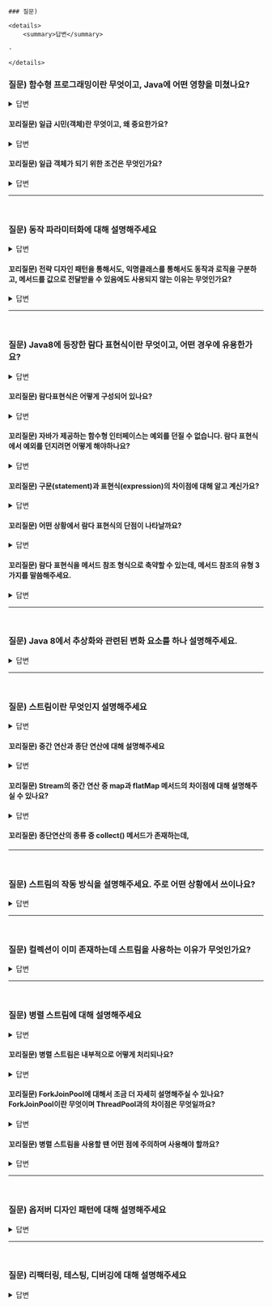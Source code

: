 ```
### 질문)

<details>
    <summary>답변</summary>

-

</details>
```

### 질문) 함수형 프로그래밍이란 무엇이고, Java에 어떤 영향을 미쳤나요?

<details>
    <summary>답변</summary>

- 함수형 프로그래밍이란, 메서드 그 자체를 값으로 취급하여 다른 메서드에게 전달하는 프로그래밍 기법
- Java8 부터 함수형 프로그래밍을 위해 메서드를 일급 객체로 취급, 함수를 새로운 값의 형식으로 추가.
- 즉, 메서드 참조와 람다 문법을 활용해 메서드/함수 그 자체를 값으로 매개할 수 있다.
- 메서드 참조와 람다 문법을 활용하여 메서드/함수 자체를 값으로 매개변수화할 수 있다.
- Stream 기능의 토대를 제공

</details>

#### 꼬리질문) 일급 시민(객체)란 무엇이고, 왜 중요한가요?

<details>
    <summary>답변</summary>

일급 객체

- 메서드 같은 구조체를 값으로 취급하여 다른 메서드로 자유롭게 전달하는 것
- 자바에서는 함수들이 일급 객체에 포함되지 않지만 코틀린,자바스크립트 등의 언어에서는 변수에 함수를 할당하고 사용할 수 있다.

장점
1. 비즈니스 로직과 데이터구조를 분리할 수 있다.
2. 컬렉션의 상태의 일관성을 보장할 수 있다.
3. 컬렉션의 상태와 행동을 한 시점에 관리할 수 있다.
4. 가독성이 높아진다.

</details>

#### 꼬리질문) 일급 객체가 되기 위한 조건은 무엇인가요?

<details>
    <summary>답변</summary>

일급 시민의 조건 3가지

1. 변수에 할당 할 수 있어야 한다.
2. 함수의 인자로 넘길 수 있어야 한다.
3. 함수의 리턴값으로 리턴 할수 있어야 한다.

참고 링크
- https://github.com/backend-deep-dive/modern-java-in-action/issues?q=is%3Aissue+is%3Aclosed
- https://medium.com/ryanjang-devnotes/who-is-first-class-citizen-in-programming-world-b92c67b32635

</details>

---
</br>

### 질문) 동작 파라미터화에 대해 설명해주세요

<details>
    <summary>답변</summary>

- 메서드의 인수로 코드블록을 전달하는 방법.
- 메서드가 다양한 동작 중 하나를 받아서 내부적으로 특정 동작을 수행.(전략 디자인 패턴)
- 실행 시점에 동작이 결정된다.

이점
- 변화하는 요구사항에 유연하게 대응하기 용이하다.
- 동작과 로직을 구분(분리)할 수 있다.

종류
1. 전략 디자인 패턴 / 다형성 / 구현체 인스턴스를 생성해서 주입
2. 익명클래스
3. 람다

</details>

#### 꼬리질문) 전략 디자인 패턴을 통해서도, 익명클래스를 통해서도 동작과 로직을 구분하고, 메서드를 값으로 전달받을 수 있음에도 사용되지 않는 이유는 무엇인가요?

<details>
    <summary>답변</summary>

- 전략디자인패턴 : 클래스를 구현해 인스턴스화 하는 과정이 필요
- 예제코드

```java

public static List<Apple> filterApples(List<Apple> inventory, ApplePredicate p){
    List<Apple> result = new ArrayList<>();
    for(Apple apple : inventory){
        if(p.test(apple)){
            result.add(apple);
        }
    }
    return result;
}

public interface ApplePredicate {
    boolean test (Apple apple);
}

public class AppleRedAndHeavyPredicate implements ApplePredicate {
    public boolean test(Apple apple){
        return RED.equals(apple.getColor()) && apple.getWeight() > 150;
    }
}

public static void main(){
    List<Apple> readAndHeavyApples = filterApples(inventory, new AppleRedAndHeavyPredicate);
}
```

- 익명 클래스 : 클래스 선언과 인스턴스화를 동시에 할 수 있지만, 가독성이 떨어짐

</details>

---
</br>


### 질문) Java8에 등장한 람다 표현식이란 무엇이고, 어떤 경우에 유용한가요?

<details>
    <summary>답변</summary>

- 메서드로 전달할 수 있는 익명 클래스를 단순화한 것
- 자바 8 이전에 불가능 했던 기능은 아니지만, 코드를 간결하게 다른 메서드에게 전달할 수 있다.

</details>

#### 꼬리질문) 람다표현식은 어떻게 구성되어 있나요?

<details>
    <summary>답변</summary>

- 파라미터, 화살표, 바디로 구분된다.
- 람다는 함수디스크립터를 통해 형식추론이 가능하기 때문에 파라미터의 타입은 생략 가능
- 람다 표현식에 한 문장만 존재할 경우 중괄호, return 문 생략 가능

</details>

#### 꼬리질문) 자바가 제공하는 함수형 인터페이스는 예외를 던질 수 없습니다. 람다 표현식에서 예외를 던지려면 어떻게 해야하나요?

<details>
    <summary>답변</summary>

- checked exception을 함수형 인터페이스에서 던질 수 없다.
1. 확인된 예외를 선언하는 함수형 인터페이스를 직접 정의
2. 람다를 tyr catch 블록으로 surround 하기

</details>

#### 꼬리질문) 구문(statement)과 표현식(expression)의 차이점에 대해 알고 계신가요?

<details>
    <summary>답변</summary>

- Expression : 하나 이상의 값으로 표현될 수 있는 코드, 즉 평가 가능
  - 산술식, 객체 할당, 함수 호출
- Statement : 실행 가능한 최소의 독립적 코드, 동작을 기술
  - 변수 선언, 할당, 조건문, 반복문
- 개념적 집합 관계가 아닌 구성 가능 관계, 즉 문장 속에 식이 존재할 수 있음을 의미

</details>

#### 꼬리질문) 어떤 상황에서 람다 표현식의 단점이 나타날까요?

<details>
    <summary>답변</summary>

1. 내부 동작 코드를 재사용하고 싶을 때
2. 반쪽짜리 클로저 지원(모던자바인액션 112~114p)
    - 클로저 : 클로저 함수 외부에 정의된 변수의 값에 접근하고, 그 값을 바꿀 수 있다.
    - 그러나 람다와 익명클래스는 정의된 메서드의 지역변수에 접근은 가능하지만 값은 바꿀 수 없다. final이거나 사실상 final 으로 취급되어야 한다.
3. 재귀 람다식 호출이 까다로움
    - 참고 링크 : https://dzone.com/articles/do-it-java-8-recursive-lambdas

</details>

#### 꼬리질문) 람다 표현식을 메서드 참조 형식으로 축약할 수 있는데, 메서드 참조의 유형 3가지를 말씀해주세요.

<details>
    <summary>답변</summary>

1. 정적 메서드 참조
2. 인스턴스 메서드 참조
    - 인스턴스 메서드 : 람다 표현식의 파라미터로 전달된 객체의 메서드
3. 기존 객체의 인스턴스 메서드 참조
    - 비공개 헬퍼 메서드 정의한 상황에서 활용 가능
    - this 키워드 또는 매개받은 인스턴스로 접근.
    - 비공개 헬퍼 메서드 : 클래스/인터페이스 private 으로 선언되어 내부에서만 사용되는 메서드

</details>

---

</br>

### 질문) Java 8에서 추상화와 관련된 변화 요소를 하나 설명해주세요.

<details>
    <summary>답변</summary>

- 인터페이스에 추상메서드 외에 default 메서드와 static 메서드가 추가되었습니다.
- Collection 하위의 자료구조를 Stream으로 변환하기 위해 추상메서드를 추가하면, 하위의 모든 구현체를 수정해야 하는 문제를 해결하기 위해 등장.

참고 링크 : https://cloudstudying.kr/questions/72

</details>

---
</br>

### 질문) 스트림이란 무엇인지 설명해주세요

<details>
    <summary>답변</summary>

- 컬렉션 데이터를 처리할 수 있는 방법
- 다양한 연산을 SQL과 같이 선언형 질의로 표현하여 직관적이고 간결하게 표현 가능. 이를 통해 코드의 가독성 향상.
- 내부 동작의 구현을 신경쓰지 않고 데이터를 처리 가능.

</details>

#### 꼬리질문) 중간 연산과 종단 연산에 대해 설명해주세요

<details>
    <summary>답변</summary>

중간 연산
- 연결할 수 있는 스트림
- 다른 스트림을 반환
- 단말 연산을 실행해야 연산 수행 &rarr; lazy
- E.g.) filter, map, sorted, distinct, limit

최종(단말) 연산
- 스트림을 닫는 연산
- 스트림 이외의 결과가 반환
- E.g.) collect, count, forEach

</details>

#### 꼬리질문) Stream의 중간 연산 중 map과 flatMap 메서드의 차이점에 대해 설명해주실 수 있나요?

<details>
    <summary>답변</summary>

map
- 스트림 각 요소에 적용할 함수를 map 메서드 인수로 제공
- 각 요소를 다른 요소로 변환(매핑)하거나 정보를 추출하는데 사용

flatMap
- 하나의 평면화된 스트림을 반환
- 스트림의 각 값을 다른 스트림으로 만들어 모든 스트림을 하나의 스트림으로 연결

</details>

#### 꼬리질문) 종단연산의 종류 중 collect() 메서드가 존재하는데, 

---
</br>

### 질문) 스트림의 작동 방식을 설명해주세요. 주로 어떤 상황에서 쓰이나요?

<details>
    <summary>답변</summary>

- 컬렉션, 배열, I/O 등 으로 부터 제공된 소스로 스트림을 얻을 수 있다.
- 스트림의 중간 연산들과 중단 연산으로 파이프라인을 형성할 수 있다.

참고 링크
- [동작원리](https://velog.io/@kakdark/Stream)
- [[Java] 자바 스트림(Stream) API 내부 동작 알아보기](https://transferhwang.tistory.com/688)
- https://velog.io/@mangoo/Java-Stream-%EC%88%9C%EC%B0%A8-%EC%B2%98%EB%A6%AC-Part1-3zrmb5in

</details>

---
</br>

### 질문) 컬렉션이 이미 존재하는데 스트림을 사용하는 이유가 무엇인가요?

<details>
    <summary>답변</summary>

(모던 자바 인 액션 143p~)

**컬렉션 스트림 공통점**
- 연속된 값을 저장하는 자료구조의 인터페이스를 제공
- '연속된'이란, 순차적으로 값에 접근

**컬렉션 스트림 차이점**
1. 데이터를 언제 계산하는지
    - 최종연산이 수행되기 전 까지 중간연산을 실행하지 않는다. lazy 연산
2. 한 번만 탐색(소비)할 수 있다, 한 번 닫히면 재사용이 불가능.
3. 외부 반복을 사용하는 컬렉션과 달리 내부 반복(반복을 알아서 처리하고 결과 스트림 값을 어딘가에 저장해주는)을 사용
    - 손쉬운 병렬처리를 지원. &larr; ParallerStream()

**사용 이유**
- 외부 반복 대신 내부 반복을 지원함으로써 두 가지 이점을 가져올 수 있다.
1. 손쉬운 병렬처리를 지원
    - 외부 반복은 `synchronized`키워드 등을 사용해 병렬성을 스스로 관리해야 함.
2. 가독성이 좋음
    - 복잡한 데이터 처리 질의를 표현할 수 있도록 최적화된 연산을 미리 정의해줌.
    - 스트림이 고수준의 추상화를 제공하기 때문에, 스트림의 소스의 데이터 구조에 대한 세부 사항을 몰라도 최적화된 처리를 수행 가능.


</details>

---
</br>

### 질문) 병렬 스트림에 대해 설명해주세요

<details>
    <summary>답변</summary>

- 각각의 스레드에서 처리할 수 있도록 스트림 요소를 여러 청크로 분할한 스트림.

</details>

#### 꼬리질문) 병렬 스트림은 내부적으로 어떻게 처리되나요?

<details>
    <summary>답변</summary>

- ForkJoinPool 을 사용한다. availableProcessors() 메서드에서 JVM에서 이용가능한 코어 개수를 반환받아 생성할 스레드의 개수를 결정한다.

</details>

#### 꼬리질문) ForkJoinPool에 대해서 조금 더 자세히 설명해주실 수 있나요? ForkJoinPool이란 무엇이며 ThreadPool과의 차이점은 무엇일까요?

<details>
    <summary>답변</summary>

- ForkJoinPool은 병렬 스트림(Parallel Stream)이 병렬 작업을 수행할 때 사용하는 스레드를 
- Task(작업)을 스레드에 분산 할당하는 방법은 여러가지가 존재한다.
- 병렬 스트림은 ExecutorService 인터페이스를 구현한 ForkJoinPool 클래스를 통해 

참고링크
- https://m.blog.naver.com/tmondev/220945933678
- https://hamait.tistory.com/612

</details>

#### 꼬리질문) 병렬 스트림을 사용할 땐 어떤 점에 주의하며 사용해야 할까요?

<details>
    <summary>답변</summary>

- 공유된 가변 상태를 피해야 한다.
- 병렬화가 공짜가 아니다
- 스트림을 청크로 분할할 수 있어야 한다.
- 박싱 언박싱 비용에 주의, 기본형 특화 스트림을 사용.
- 참고 : 모던자바인 액션 249 ~ 252    

</details>


---
</br>

### 질문) 옵저버 디자인 패턴에 대해 설명해주세요

<details>
    <summary>답변</summary>

- 어떤 이벤트가 발생하여 특정 객체(주체,Subject)가 변화하였을 때 이를 Observer들에게 알리는 패턴.
- 발행자와 구독자들의 관계에 비유할 수 있음.
- 상태가 변화하였을 때 Observer들이 어떤 행동을 취할지를 람다식으로 표현하여 옵저버를 명시적으로 인스턴스화 하지 않을 수 있다.

</details>

---
</br>

### 질문) 리팩터링, 테스팅, 디버깅에 대해 설명해주세요

<details>
    <summary>답변</summary>

테스트(참고 : 모던자바313~315)
- 람다 표현식은 함수형 인터페이스의 인스턴스를 생성한다
- 따라서, 인스턴스의 동작으로 람다표현식을 테스트할 수 있다.
- 복잡한 람다 표현식은 일반 메서드로 선언해 메서드 참조로 테스트 가능.

디버깅
- 람다 표현식에는 이름이 없다. 따라서 컴파일러가 람다를 참조하는 이름을 생성하기 때문에 `$` 와 같은 기호로 에러의 발생 지점을 가리킨다.
- peek() 메서드를 사용해 파이프라인 동작 전후의 중간값을 출력할 수 있다. 이 메서드는 스트림 요소를 소비하지 않는다.

</details>
